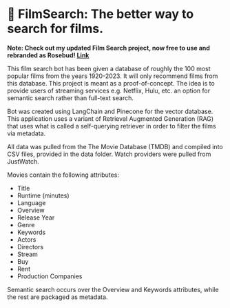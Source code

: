 # 🎥 FilmSearch: The better way to search for films.

**Note: Check out my updated Film Search project, now free to use and rebranded as Rosebud! [Link](https://github.com/EdIzaguirre/FilmSearch)**

This film search bot has been given a database of roughly the 100 most popular films from the years 1920-2023. It will only recommend films from this database. This project is meant as a proof-of-concept. The idea is to provide users of streaming services e.g. Netflix, Hulu, etc. an option for semantic search rather than full-text search.

Bot was created using LangChain and Pinecone for the vector database. This application uses a variant of Retrieval Augmented Generation (RAG) that uses what is called a self-querying retriever in order to filter the films via metadata.

All data was pulled from the The Movie Database (TMDB) and compiled into CSV files, provided in the data folder. Watch providers were pulled from JustWatch.

Movies contain the following attributes:

- Title
- Runtime (minutes)
- Language
- Overview
- Release Year
- Genre
- Keywords
- Actors
- Directors
- Stream
- Buy
- Rent
- Production Companies

Semantic search occurs over the Overview and Keywords attributes, while the rest are packaged as metadata.
